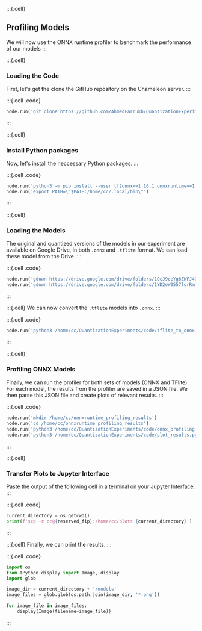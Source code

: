 :::{.cell}
## Profiling Models
We will now use the ONNX runtime profiler to benchmark the performance of our models 
:::

:::{.cell}
### Loading the Code
First, let's get the clone the GitHub repository on the Chameleon server.
:::

:::{.cell .code}
```python
node.run('git clone https://github.com/AhmedFarrukh/QuantizationExperiments.git')
```
:::

:::{.cell}
### Install Python packages
Now, let's install the neccessary Python packages.
:::

:::{.cell .code}
```python
node.run('python3 -m pip install --user tf2onnx==1.16.1 onnxruntime==1.19.2 gdown==5.2.0 tensorflow==2.13.0 matplotlib==3.7.5')
node.run('export PATH=\"$PATH:/home/cc/.local/bin\"')
```
:::

:::{.cell}
### Loading the Models
The original and quantized versions of the models in our experiment are available on Google Drive, in both `.onnx` and `.tflite` format. We can load these model from the Drive.
:::

:::{.cell .code}
```python
node.run('gdown https://drive.google.com/drive/folders/1OcJ9ceYg6ZWFJ4QMR0zznsw0KVeHPa4h?usp=drive_link -O /home/cc/tflite_models --folder')
node.run('gdown https://drive.google.com/drive/folders/1YD2eW0557lorRmmP5izPiVf5anjdFgdc?usp=drive_link -O /home/cc/onnx_models --folder')
```
:::

:::{.cell}
We can now convert the `.tflite` models into `.onnx`.
:::

:::{.cell .code}
```python
node.run('python3 /home/cc/QuantizationExperiments/code/tflite_to_onnx.py --tflite_dir=/home/cc/tflite_models --onnx_dir=/home/cc/tflite_to_onnx_models')
```
:::

:::{.cell}
### Profiling ONNX Models 
Finally, we can run the profiler for both sets of models (ONNX and TFlite). For each model, the results from the profiler are saved in a JSON file. We then parse this JSON file and create plots of relevant results.
:::

:::{.cell .code}
```python
node.run('mkdir /home/cc/onnxruntime_profiling_results')
node.run('cd /home/cc/onnxruntime_profiling_results')
node.run('python3 /home/cc/QuantizationExperiments/code/onnx_profiling.py --tflite_dir=/home/cc/tflite_to_onnx_models --onnx_dir=/home/cc/onnx_models')
node.run('python3 /home/cc/QuantizationExperiments/code/plot_results.py --tflite_dir=. --onnx_dir=. --save_dir=/home/cc/plots')
```
:::

:::{.cell}
### Transfer Plots to Jupyter Interface 
Paste the output of the following cell in a terminal on your Jupyter Interface.
:::

:::{.cell .code}
```python
current_directory = os.getcwd()
print(f'scp -r cc@{reserved_fip}:/home/cc/plots {current_directory}')

```
:::

:::{.cell}
Finally, we can print the results.
:::

:::{.cell .code}
```python
import os
from IPython.display import Image, display
import glob

image_dir = current_directory + '/models' 
image_files = glob.glob(os.path.join(image_dir, '*.png'))

for image_file in image_files:
    display(Image(filename=image_file))

```
:::
